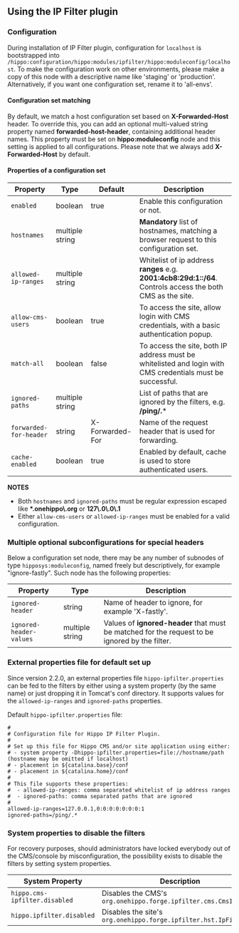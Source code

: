 <!--
  Copyright 2017-2019 BloomReach Inc. (http://www.bloomreach.com)

  Licensed under the Apache License, Version 2.0 (the "License");
  you may not use this file except in compliance with the License.
  You may obtain a copy of the License at

   http://www.apache.org/licenses/LICENSE-2.0

  Unless required by applicable law or agreed to in writing, software
  distributed under the License is distributed on an "AS IS" BASIS,
  WITHOUT WARRANTIES OR CONDITIONS OF ANY KIND, either express or implied.
  See the License for the specific language governing permissions and
  limitations under the License.
  -->
## Using the IP Filter plugin

### Configuration

During installation of IP Filter plugin, configuration for `localhost` is bootstrapped into 
`/hippo:configuration/hippo:modules/ipfilter/hippo:moduleconfig/localhost`. To make the configuration work on other 
environments, please make a copy of this node with a descriptive name like 'staging' or 'production'. Alternatively, 
if you want one configuration set, rename it to 'all-envs'.

#### Configuration set matching 
By default, we match a host configuration set based on **X-Forwarded-Host** header. To override this, you can add an 
optional multi-valued string property named **forwarded-host-header**, containing additional header names. This property 
must be set on **hippo:moduleconfig** node and this setting is applied to all configurations. Please note that we always 
add **X-Forwarded-Host** by default. 

#### Properties of a configuration set 

|Property               | Type            | Default         | Description 
|-----------------------|-----------------|-----------------|------------- 
|`enabled`              | boolean         | true            | Enable this configuration or not.
|`hostnames`            | multiple string |                 | **Mandatory** list of hostnames, matching a browser request to this configuration set.   
|`allowed-ip-ranges`    | multiple string |                 | Whitelist of ip address **ranges** e.g. **2001:4cb8:29d:1::/64**. Controls access the both CMS as the site.  
|`allow-cms-users`      | boolean         | true            | To access the site, allow login with CMS credentials, with a basic authentication popup.
|`match-all`            | boolean         | false           | To access the site, both IP address must be whitelisted and login with CMS credentials must be successful. 
|`ignored-paths`        | multiple string |                 | List of paths that are ignored by the filters, e.g. **/ping/.*** 
|`forwarded-for-header` | string          | X-Forwarded-For | Name of the request header that is used for forwarding.
|`cache-enabled`        | boolean         | true            | Enabled by default, cache is used to store authenticated users. 

**NOTES** 
- Both `hostnames` and `ignored-paths` must be regular expression escaped like  **\*.onehippo\\.org** or **127\\.0\\.0\\.1**
- Either `allow-cms-users` or `allowed-ip-ranges` must be enabled for a valid configuration.
 
### Multiple optional subconfigurations for special headers  

Below a configuration set node, there may be any number of subnodes of type `hipposys:moduleconfig`, named freely 
but descriptively, for example "ignore-fastly". Such node has the following properties:
 
|Property                  | Type            | Description 
|---------------------------|-----------------|------------ 
|`ignored-header`        | string          | Name of header to ignore, for example 'X-fastly'.
|`ignored-header-values` | multiple string | Values of **ignored-header** that must be matched for the request to be ignored by the filter.

### External properties file for default set up

Since version 2.2.0, an external properties file `hippo-ipfilter.properties` can be fed to the filters by either using a 
system property (by the same name) or just dropping it in Tomcat's conf directory. It supports values for the 
`allowed-ip-ranges` and `ignored-paths` properties.

Default `hippo-ipfilter.properties` file:

```properties
#
# Configuration file for Hippo IP Filter Plugin.
#
# Set up this file for Hippo CMS and/or site application using either:
# - system property -Dhippo-ipfilter.properties=file://hostname/path (hostname may be omitted if localhost)
# - placement in ${catalina.base}/conf
# - placement in ${catalina.home}/conf
#
# This file supports these properties:
#  - allowed-ip-ranges: comma separated whitelist of ip address ranges
#  - ignored-paths: comma separated paths that are ignored
#
allowed-ip-ranges=127.0.0.1,0:0:0:0:0:0:0:1
ignored-paths=/ping/.*
```

### System properties to disable the filters

For recovery purposes, should administrators have locked everybody out of the CMS/console by misconfiguration, the 
possibility exists to disable the filters by setting system properties.
 
|System Property               | Description
|-------------------------------|------------
|`hippo.cms-ipfilter.disabled` | Disables the CMS's `org.onehippo.forge.ipfilter.cms.CmsIpFilter` 
|`hippo.ipfilter.disabled`     | Disables the site's `org.onehippo.forge.ipfilter.hst.IpFilter`
